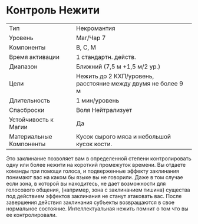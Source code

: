 
# Контроль Нежити

| | |
|---|---|
|Тип|Некромантия|
|Уровень| Маг/Чар 7|
|Компоненты| В, С, М|
|Время активации| 1 стандартн. действ.|
|Диапазон| Ближний (7,5 м +1,5 м/2 ур.)|
|Цели| Нежить до 2 КХП/уровень, расстояние между двумя не более 9 м|
|Длительность| 1 мин/уровень|
|Спасброски| Воля Нейтрализует|
|Устойчивость к Магии| Да|
|Материальные Компоненты| Кусок сырого мяса и небольшой кусок кости.|

Это заклинание позволяет вам в определенной степени контролировать одну или более нежити на короткий промежуток времени. Вы отдаете команды при помощи голоса, и подверженные эффекту заклинания понимают вас на каком бы языке вы не говорили. Даже в том случае если зона, в которой вы находитесь, не дает возможности для голосового общения, (например, зона с заклинанием тишина) существа под действием эффектов заклинания не станут атаковать вас. После завершения действия заклинания субъекты возвращаются в свое нормальное состояние. Интеллектуальная нежить помнит о том что вы ее контролировали.
